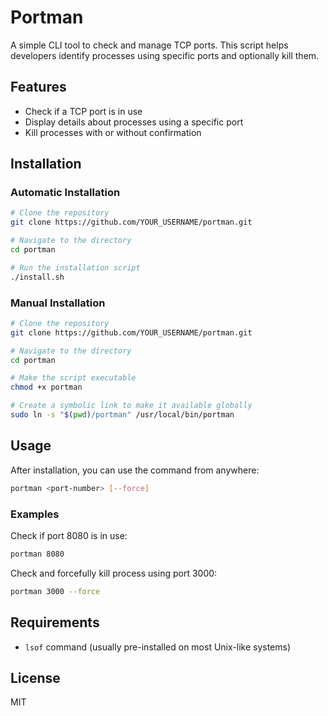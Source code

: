 # Portman

A simple CLI tool to check and manage TCP ports. This script helps developers identify processes using specific ports and optionally kill them.

## Features

- Check if a TCP port is in use
- Display details about processes using a specific port
- Kill processes with or without confirmation

## Installation

### Automatic Installation

```bash
# Clone the repository
git clone https://github.com/YOUR_USERNAME/portman.git

# Navigate to the directory
cd portman

# Run the installation script
./install.sh
```

### Manual Installation

```bash
# Clone the repository
git clone https://github.com/YOUR_USERNAME/portman.git

# Navigate to the directory
cd portman

# Make the script executable
chmod +x portman

# Create a symbolic link to make it available globally
sudo ln -s "$(pwd)/portman" /usr/local/bin/portman
```

## Usage

After installation, you can use the command from anywhere:

```bash
portman <port-number> [--force]
```

### Examples

Check if port 8080 is in use:
```bash
portman 8080
```

Check and forcefully kill process using port 3000:
```bash
portman 3000 --force
```

## Requirements

- `lsof` command (usually pre-installed on most Unix-like systems)

## License

MIT
